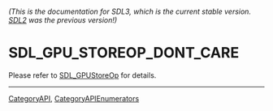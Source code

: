 ###### (This is the documentation for SDL3, which is the current stable version. [SDL2](https://wiki.libsdl.org/SDL2/) was the previous version!)
# SDL_GPU_STOREOP_DONT_CARE

Please refer to [SDL_GPUStoreOp](SDL_GPUStoreOp) for details.

----
[CategoryAPI](CategoryAPI), [CategoryAPIEnumerators](CategoryAPIEnumerators)

